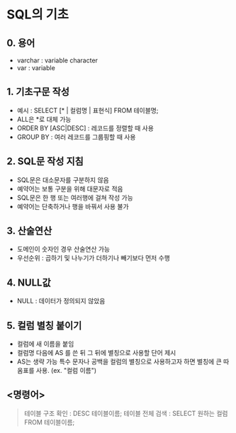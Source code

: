 # SQL의 기초

## 0. 용어
- varchar : variable character
- var : variable


## 1. 기초구문 작성
- 예시 : SELECT [* | 컬럼명 | 표현식] FROM 테이블명;
- ALL은 *로 대체 가능
- ORDER BY [ASC|DESC] : 레코드를 정렬할 때 사용
- GROUP BY : 여러 레코드를 그룹핑할 때 사용


## 2. SQL문 작성 지침
- SQL문은 대소문자를 구분하지 않음
- 예약어는 보통 구분을 위해 대문자로 적음
- SQL문은 한 행 또는 여러행에 걸쳐 작성 가능
- 예약어는 단축하거나 행을 바꿔서 사용 불가


## 3. 산술연산
- 도메인이 숫자인 경우 산술연산 가능
- 우선순위 : 곱하기 및 나누기가 더하기나 빼기보다 먼저 수행


## 4. NULL값
- NULL : 데이터가 정의되지 않았음


## 5. 컬럼 별칭 붙이기
- 컬럼에 새 이름을 붙임
- 컬럼명 다음에 AS 를 쓴 뒤 그 뒤에 별칭으로 사용할 단어 제시
- AS는 생략 가능
특수 문자나 공백을 컬럼의 별칭으로 사용하고자 하면 별칭에 큰 따옴표를 사용. (ex. "컬럼 이름")


## <명령어>
> 테이블 구조 확인 : DESC 테이블이름;
> 테이블 전체 검색 : SELECT 원하는 컬럼 FROM 테이블이름;
